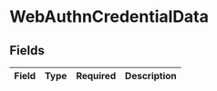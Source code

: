 # WebAuthnCredentialData


## Fields

| Field       | Type        | Required    | Description |
| ----------- | ----------- | ----------- | ----------- |